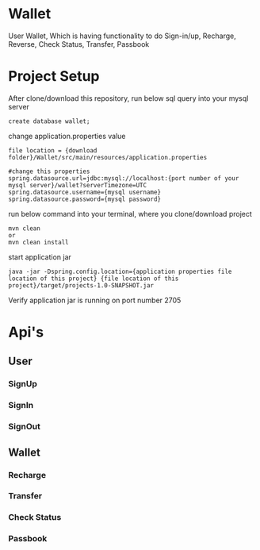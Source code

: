 # Wallet
User Wallet, Which is having functionality to do Sign-in/up, Recharge, Reverse, Check Status, Transfer, Passbook
# Project Setup
After clone/download this repository, run below sql query into your mysql server
```
create database wallet;
```
change application.properties value
```
file location = {download folder}/Wallet/src/main/resources/application.properties

#change this properties
spring.datasource.url=jdbc:mysql://localhost:{port number of your mysql server}/wallet?serverTimezone=UTC
spring.datasource.username={mysql username}
spring.datasource.password={mysql password}
```
run below command into your terminal, where you clone/download project
```
mvn clean
or
mvn clean install
```
start application jar
```
java -jar -Dspring.config.location={application properties file location of this project} {file location of this project}/target/projects-1.0-SNAPSHOT.jar
```
Verify application jar is running on port number 2705
# Api's
## User
### SignUp
### SignIn
### SignOut
## Wallet
### Recharge
### Transfer
### Check Status
### Passbook
